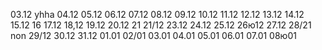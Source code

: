 03.12 yhha
04.12
05.12
06.12
07.12
08.12
09.12
10.12
11.12
12.12
13.12
14.12
15.12
16
17.12
18,12
19.12
20.12
21
21/12
23.12
24.12
25.12
26ю12
27.12
28/21 non
29/12
30.12
31.12
01.01
02/01
03.01
04.01
05.01
06.01
07.01
08ю01
